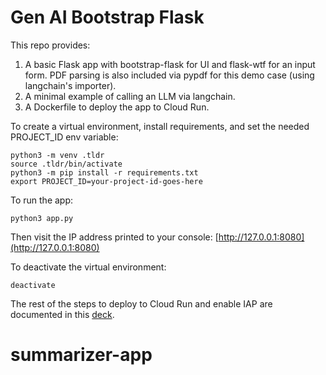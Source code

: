# Gen AI Bootstrap Flask

This repo provides:

1. A basic Flask app with bootstrap-flask for UI and flask-wtf for an input form. PDF parsing is also included via pypdf for this demo case (using langchain's importer).
2. A minimal example of calling an LLM via langchain.
3. A Dockerfile to deploy the app to Cloud Run.

To create a virtual environment, install requirements, and set the needed PROJECT_ID env variable:

```
python3 -m venv .tldr
source .tldr/bin/activate
python3 -m pip install -r requirements.txt
export PROJECT_ID=your-project-id-goes-here
```

To run the app:

```
python3 app.py
```

Then visit the IP address printed to your console: [http://127.0.0.1:8080](http://127.0.0.1:8080)

To deactivate the virtual environment:

```
deactivate
```

The rest of the steps to deploy to Cloud Run and enable IAP are documented in this [deck](https://docs.google.com/presentation/d/1V1MhAxdkU7a2ZhHai1OBJPk9lkIzwerUbEVfCJvv0xg/edit#slide=id.gec1f510b50_0_2272).
# summarizer-app
